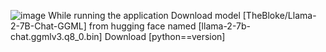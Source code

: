 ![image](https://github.com/BhanukiranG/Blog-Generation/assets/96532063/186c92bf-42aa-4672-ae04-9ec842afdbf6)
While running the application 
Download model [TheBloke/Llama-2-7B-Chat-GGML] from hugging face named [llama-2-7b-chat.ggmlv3.q8_0.bin]
Download [python==version]
